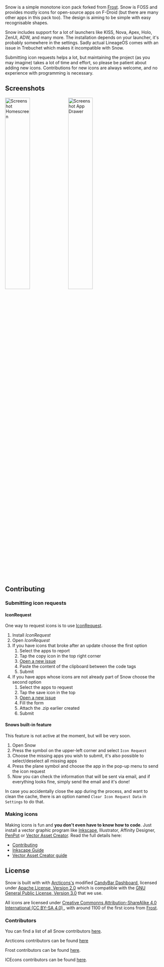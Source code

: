 
Snow is a simple monotone icon pack forked from [Frost](https://github.com/dkanada/frost). Snow is FOSS and provides mostly icons for open-source apps on F-Droid (but there are many other apps in this pack too). The design is aiming to be simple with easy recognisable shapes.

Snow includes support for a lot of launchers like KISS, Nova, Apex, Holo, ZenUI, ADW, and many more. The installation depends on your launcher, it's probably somewhere in the settings.
Sadly actual LineageOS comes with an issue in Trebuchet which makes it incompatible with Snow.

Submitting icon requests helps a lot, but maintaining the project (as you may imagine) takes a lot of time and effort, so please be patient about adding new icons. Contributions for new icons are always welcome, and no experience with programming is necessary.

## Screenshots

<img src="https://user-images.githubusercontent.com/23211478/147795715-e8146c39-155d-4c7e-b149-90281e59f110.png" alt="Screenshot Homescreen" width="40%"> <img src="https://user-images.githubusercontent.com/23211478/147795701-b09a2084-d317-4323-9ce1-bc25a4539cfc.png" alt="Screenshot App Drawer" width="40%">


## Contributing

### Submitting icon requests

#### IconRequest

One way to request icons is to use [IconRequest](https://github.com/Kaiserdragon2/IconRequest/).

1. Install *IconRequest*
2. Open *IconRequest*
3. If you have icons that broke after an update choose the first option
     1. Select the apps to report
     2. Tap the copy icon in the top right corner
     3. [Open a new issue](https://github.com/baitmooth/snow/issues/new?assignees=baitmooth&labels=activity+changed&template=broken-icons.md&title=Broken+Icons)
     4. Paste the content of the clipboard between the code tags
     5. Submit
4. If you have apps whose icons are not already part of Snow choose the second option
     1. Select the apps to request
     2. Tap the save icon in the top
     3. [Open a new issue](https://github.com/baitmooth/snow/issues/new?assignees=baitmooth&labels=new+icons%2C+small+request&template=requesting-new-icons.md&title=New+Icon+request)
     4. Fill the form
     5. Attach the .zip earlier created
     6. Submit

#### Snows built-in feature

This feature is not active at the moment, but will be very soon.
1. Open Snow
2. Press the symbol on the upper-left corner and select `Icon Request`
3. Choose the missing apps you wish to submit, it's also possible to select/deselect all missing apps
4. Press the plane symbol and choose the app in the pop-up menu to send the icon request
5. Now you can check the information that will be sent via email, and if everything looks fine, simply send the email and it's done!

In case you accidentally close the app during the process, and want to clean the cache, there is an option named `Clear Icon Request Data` in `Settings` to do that.

### Making icons

Making icons is fun and **you don't even have to know how to code**. Just install a vector graphic program like [Inkscape](https://inkscape.org/en/), Illustrator, Affinity Designer, [PenPot](https://penpot.app/) or [Vector Asset Creator](https://play.google.com/store/apps/details?id=com.inglesdivino.vectorassetcreator). 
Read the full details here: 
- [Contributing](CONTRIBUTING.md)
- [Inkscape Guide](guides/Inkscape_Guide.md)
- [Vector Asset Creator guide](guides/Vector_Asset_Creator.md)

## License

Snow is built with with [Arcticons's](https://github.com/Donnnno/Arcticons/) modified [CandyBar Dashboard](https://github.com/zixpo/candybar), licensed under [Apache License, Version 2.0](https://www.apache.org/licenses/LICENSE-2.0)  which is compatible with the [GNU General Public License, Version 3.0](https://www.gnu.org/licenses/gpl-3.0.en.html) that we use.

All icons are licensed under [Creative Commonns Attribution-ShareAlike 4.0 International (CC BY-SA 4.0) ](https://creativecommons.org/licenses/by-sa/4.0/), with around 1100 of the first icons from [Frost](https://github.com/dkanada/frost).

### Contributors

You can find a list of all Snow contributors [here](https://github.com/baitmooth/snow/graphs/contributors).

Arcticons contributors can be found [here](https://github.com/Donnnno/Arcticons/graphs/contributors)

Frost contributors can be found [here](https://github.com/dkanada/frost/graphs/contributors).

ICEcons contributors can be found [here](https://github.com/1C3/ICEcons/graphs/contributors).
